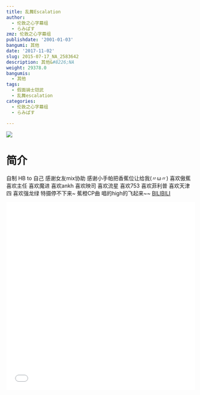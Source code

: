 ```yaml
---
title: 乱舞Escalation
author:
  - 伦敦之心字幕组
  - らみぱす
zmz: 伦敦之心字幕组
publishdate: '2001-01-03'
bangumi: 其他
date: '2017-11-02'
slug: 2015-07-17_NA_2583642
description: 其他&#8226;NA
weight: 29378.0
bangumis:
  - 其他
tags:
  - 假面骑士铠武
  - 乱舞escalation
categories:
  - 伦敦之心字幕组
  - らみぱす

---
```

![](https://i.imgur.com/cBMnmaK.png)
# 简介  
自制 HB to 自己  感谢女友mix协助 感谢小手帕把香蕉位让给我(〃ω〃)  喜欢傲蕉 喜欢主任 喜欢魔进 喜欢ankh 喜欢映司 喜欢流星 喜欢753 喜欢菲利普 喜欢天津四 喜欢强龙绿 特摄停不下来~   蕉橙CP曲 唱的high的飞起来~~ 
  [BILIBILI](https://www.bilibili.com/video/av2583642/)

<div class="vcontainer">  <iframe class='video' src="//www.bilibili.com/html/html5player.html?cid=4035509&aid=2583642" width="100%" height="500" frameborder="0" allowfullscreen="allowfullscreen"></iframe></div>
